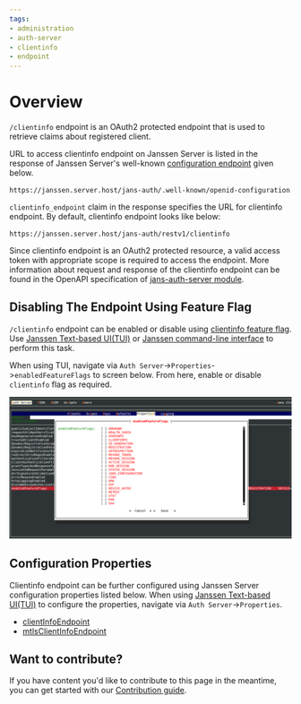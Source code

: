 ```yaml
---
tags:
- administration
- auth-server
- clientinfo
- endpoint
---
```


# Overview

`/clientinfo` endpoint is an OAuth2 protected endpoint that is used to retrieve claims about registered client.

URL to access clientinfo endpoint on Janssen Server is listed in the response of Janssen Server's well-known
[configuration endpoint](./configuration.md) given below.

```text
https://janssen.server.host/jans-auth/.well-known/openid-configuration
```

`clientinfo_endpoint` claim in the response specifies the URL for clientinfo endpoint. By default, clientinfo endpoint looks
like below:

```
https://janssen.server.host/jans-auth/restv1/clientinfo
```

Since clientinfo endpoint is an OAuth2 protected resource, a valid access token with appropriate scope is required to
access the endpoint. More information about request and response of the clientinfo endpoint can be found in
the OpenAPI specification of [jans-auth-server module](https://gluu.org/swagger-ui/?url=https://raw.githubusercontent.com/JanssenProject/jans/vreplace-janssen-version/jans-auth-server/docs/swagger.yaml#/Client_Info).

## Disabling The Endpoint Using Feature Flag

`/clientinfo` endpoint can be enabled or disable using [clientinfo feature flag](../../reference/json/feature-flags/janssenauthserver-feature-flags.md#clientinfo).
Use [Janssen Text-based UI(TUI)](../../config-guide/jans-tui/README.md) or [Janssen command-line interface](../../config-guide/jans-cli/README.md) to perform this task.

When using TUI, navigate via `Auth Server`->`Properties`->`enabledFeatureFlags` to screen below. From here, enable or
disable `clientinfo` flag as required.

![](../../../assets/image-tui-enable-components.png)

## Configuration Properties

Clientinfo endpoint can be further configured using Janssen Server configuration properties listed below. When using
[Janssen Text-based UI(TUI)](../../config-guide/jans-tui/README.md) to configure the properties,
navigate via `Auth Server`->`Properties`.

- [clientInfoEndpoint](../../reference/json/properties/janssenauthserver-properties.md#clientinfoendpoint)
- [mtlsClientInfoEndpoint](../../reference/json/properties/janssenauthserver-properties.md#mtlsclientinfoendpoint)

## Want to contribute?

If you have content you'd like to contribute to this page in the meantime, you can get started with our [Contribution guide](https://docs.jans.io/head/CONTRIBUTING/).